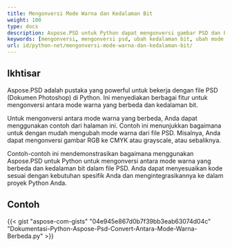 ```yaml
---
title: Mengonversi Mode Warna dan Kedalaman Bit
weight: 100
type: docs
description: Aspose.PSD untuk Python dapat mengonversi gambar PSD dan PSB ke Kedalaman Bit dan Mode Warna lainnya.
keywords: [mengonversi, mengonversi psd, ubah kedalaman bit, ubah mode warna, mengonversi psd ke cmyk, kedalaman bit, mode warna konversi, psd api, python, contoh kode]
url: id/python-net/mengonversi-mode-warna-dan-kedalaman-bit/
---
```


## **Ikhtisar**
Aspose.PSD adalah pustaka yang powerful untuk bekerja dengan file PSD (Dokumen Photoshop) di Python. Ini menyediakan berbagai fitur untuk mengonversi antara mode warna yang berbeda dan kedalaman bit.

Untuk mengonversi antara mode warna yang berbeda, Anda dapat menggunakan contoh dari halaman ini. Contoh ini menunjukkan bagaimana untuk dengan mudah mengubah mode warna dari file PSD. Misalnya, Anda dapat mengonversi gambar RGB ke CMYK atau grayscale, atau sebaliknya.

Contoh-contoh ini mendemonstrasikan bagaimana menggunakan Aspose.PSD untuk Python untuk mengonversi antara mode warna yang berbeda dan kedalaman bit dalam file PSD. Anda dapat menyesuaikan kode sesuai dengan kebutuhan spesifik Anda dan mengintegrasikannya ke dalam proyek Python Anda.

## **Contoh**
{{< gist "aspose-com-gists" "04e945e867d0b7f39bb3eab63074d04c" "Dokumentasi-Python-Aspose-Psd-Convert-Antara-Mode-Warna-Berbeda.py" >}}

